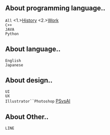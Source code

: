 <h2>About programming language..</h1>

`All`
<1.><a href="https://hackmd.io/@greta/ByVDgXhsS">History</a>
<2.><a href="https://hackmd.io/@greta/ByVDgXhsS](https://www.yourator.co/articles/283#mobile">Work</a>
<br>
`C++`
<br>
`JAVA`
<br>
`Python`

<h2>About language..</h1>

`English`
<br>
`Japanese`


<h2>About design..</h1>

`UI`
<br>
`UX`
<br>
`Illustrator``Photoshop`
<a href="https://hackmd.io/@greta/ByVDgXhsS](https://www.yourator.co/articles/283#mobile">PSvsAI</a>
<br>

<h2>About Other..</h1>

`LINE`
